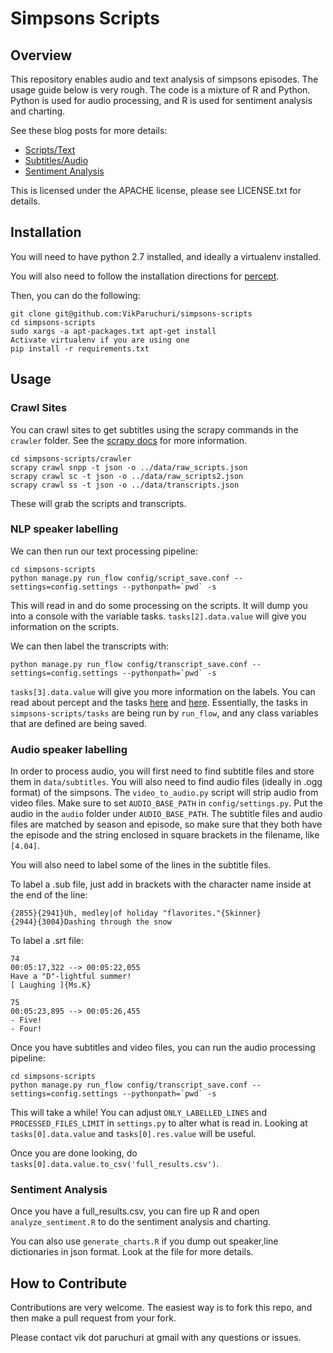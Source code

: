 Simpsons Scripts
====================

Overview
---------------------
This repository enables audio and text analysis of simpsons episodes.  The usage guide below is very rough.  The code is a mixture of R and Python.  Python is used for audio processing, and R is used for sentiment analysis and charting.

See these blog posts for more details:

* [Scripts/Text](http://vikparuchuri.com/blog/figuring-out-which-simpsons-character-is-speaking/)
* [Subtitles/Audio](http://vikparuchuri.com/blog/analyzing-audio-to-figure-out-which-simpsons-character-is-speaking/)
* [Sentiment Analysis](http://vikparuchuri.com/blog/how-do-simpsons-characters-feel-about-each-other/)

This is licensed under the APACHE license, please see LICENSE.txt for details.

Installation
---------------------
You will need to have python 2.7 installed, and ideally a virtualenv installed.

You will also need to follow the installation directions for [percept](http://percept.readthedocs.org/en/latest/installation/overview.html).

Then, you can do the following:

```
git clone git@github.com:VikParuchuri/simpsons-scripts
cd simpsons-scripts
sudo xargs -a apt-packages.txt apt-get install
Activate virtualenv if you are using one
pip install -r requirements.txt
```

Usage
---------------------


### Crawl Sites

You can crawl sites to get subtitles using the scrapy commands in the `crawler` folder.  See the [scrapy docs](http://doc.scrapy.org/en/latest/intro/tutorial.html) for more information.

```
cd simpsons-scripts/crawler
scrapy crawl snpp -t json -o ../data/raw_scripts.json
scrapy crawl sc -t json -o ../data/raw_scripts2.json
scrapy crawl ss -t json -o ../data/transcripts.json
```

These will grab the scripts and transcripts.

### NLP speaker labelling

We can then run our text processing pipeline:

```
cd simpsons-scripts
python manage.py run_flow config/script_save.conf --settings=config.settings --pythonpath=`pwd` -s
```

This will read in and do some processing on the scripts.  It will dump you into a console with the variable tasks.  `tasks[2].data.value` will give you information on the scripts.

We can then label the transcripts with:

```
python manage.py run_flow config/transcript_save.conf --settings=config.settings --pythonpath=`pwd` -s
```

`tasks[3].data.value` will give you more information on the labels.  You can read about percept and the tasks [here](http://percept.readthedocs.org/en/latest/index.html) and [here](http://vikparuchuri.com/blog/predicting-season-records-for-nfl-teams-part-2/).  Essentially, the tasks in `simpsons-scripts/tasks` are being run by `run_flow`, and any class variables that are defined are being saved.

### Audio speaker labelling

In order to process audio, you will first need to find subtitle files and store them in `data/subtitles`.  You will also need to find audio files (ideally in .ogg format) of the simpsons.  The `video_to_audio.py` script will strip audio from video files.  Make sure to set `AUDIO_BASE_PATH` in `config/settings.py`.  Put the audio in the `audio` folder under `AUDIO_BASE_PATH`.  The subtitle files and audio files are matched by season and episode, so make sure that they both have the episode and the string enclosed in square brackets in the filename, like `[4.04]`.

You will also need to label some of the lines in the subtitle files.

To label a .sub file, just add in brackets with the character name inside at the end of the line:

```
{2855}{2941}Uh, medley|of holiday "flavorites."{Skinner}
{2944}{3004}Dashing through the snow
```

To label a .srt file:

```
74
00:05:17,322 --> 00:05:22,055
Have a "D"-lightful summer!
[ Laughing ]{Ms.K}

75
00:05:23,895 --> 00:05:26,455
- Five!
- Four!
```

Once you have subtitles and video files, you can run the audio processing pipeline:

```
cd simpsons-scripts
python manage.py run_flow config/transcript_save.conf --settings=config.settings --pythonpath=`pwd` -s
```

This will take a while!  You can adjust `ONLY_LABELLED_LINES` and `PROCESSED_FILES_LIMIT` in `settings.py` to alter what is read in.  Looking at `tasks[0].data.value` and `tasks[0].res.value` will be useful.

Once you are done looking, do `tasks[0].data.value.to_csv('full_results.csv')`.

### Sentiment Analysis

Once you have a full_results.csv, you can fire up R and open `analyze_sentiment.R` to do the sentiment analysis and charting.

You can also use `generate_charts.R` if you dump out speaker,line dictionaries in json format.  Look at the file for more details.


How to Contribute
-----------------
Contributions are very welcome. The easiest way is to fork this repo, and then
make a pull request from your fork.

Please contact vik dot paruchuri at gmail with any questions or issues.
